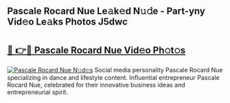 ## Pascale Rocard Nue Le𝚊k𝚎d N𝚞𝚍e - Part-yny Vid𝚎o Le𝚊ks Photos J5dwc

# <h2><a href="http://fb52ojs.evod.top/?m=Pascale+Rocard+Nue">🔗 👉🔴 Pascale Rocard Nue Vid𝚎o Ph𝚘t𝚘s</a></h2>

[![Pascale Rocard Nue N𝚞d𝚎s](https://i.imgur.com/8V9OHl7.gif)](http://fb52ojs.evod.top/?m=Pascale+Rocard+Nue)
Social media personality Pascale Rocard Nue specializing in dance and lifestyle content. Influential entrepreneur Pascale Rocard Nue, celebrated for their innovative business ideas and entrepreneurial spirit. 
